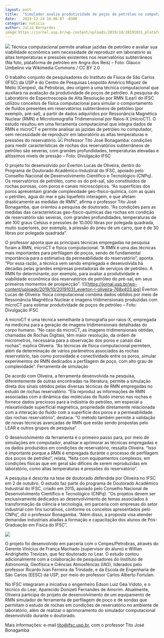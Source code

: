 ```yaml
---
layout: post
title:  "Simulador avalia produtividade de poços de petróleo no computador"
date:   2019-12-24 16:06:07 -0300
categorie: noticia
author: Júlio Bernardes
image:https://jornal.usp.br/wp-content/uploads/2019/10/20191031_plataforma-petroleo_Angra-dos-Reis.jpg
---
```


![](https://jornal.usp.br/wp-content/uploads/2019/10/20191031_plataforma-petroleo_Angra-dos-Reis.jpg)
Técnica computacional permite analisar jazidas de petróleo e avaliar sua viabilidade econômica sem necessidade de reproduzir em laboratório as altas temperaturas e pressões existentes nos reservatórios subterrâneos (Na foto, plataforma de petróleo em Angra dos Reis) – Foto: Glauco Umbelino via Wikimedia Commons / CC BY 2.0

O trabalho conjunto de pesquisadores do Instituto de Física de São Carlos (IFSC) da USP e do Centro de Pesquisas Leopoldo Américo Miguez de Mello (Cenpes), da Petrobras, deu origem a uma técnica computacional que auxiliará na avaliação da produtividade de poços de petróleo. A pesquisa do Laboratório de Espectroscopia de Alta Resolução por RMN (Lear) do IFSC utilizou conceitos de física computacional para simular o comportamento de fluidos presentes em reservatórios subterrâneos de petróleo (por exemplo, pré-sal), a partir de dados adquiridos por Ressonância Magnética Nuclear (RMN) e Microtomografia Tridimensional por Raios-X (microCT). O estudo resultou em uma ferramenta computacional que integra dados de RMN e microCT e permite analisar as jazidas de petróleo no computador, sem necessidade de reproduzir em laboratório as altas temperaturas e pressões do reservatório.
![](https://jornal.usp.br/wp-content/uploads/2019/10/20191031_tito-jose-bonagamba-768x403.jpg)
Professor Tito José Bonagamba: condições para medir características de rochas dos reservatórios subterrâneos de petróleo são severas, com grandes profundidades, temperaturas elevadas e altíssimos níveis de pressão – Foto: Divulgação IFSC

O projeto foi desenvolvido por Éverton Lucas de Oliveira, dentro do Programa de Doutorado Acadêmico-Industrial do IFSC, apoiado pelo Conselho Nacional de Desenvolvimento Científico e Tecnológico (CNPq). Os reservatórios de petróleo, como os do pré-sal, são constituídos de rochas porosas, com poros e canais microscópicos. “As superfícies dos poros apresentam grande complexidade geo-físico-química, com as quais o petróleo, água do mar e gás liquefeito interagem, e que afetam drasticamente as medidas de RMN”, afirma o professor Tito José Bonagamba, que orientou a pesquisa de doutorado. “As condições para as medidas das características geo-físico-químicas das rochas em condição de reservatório são severas, com grandes profundidades, temperaturas de até 100 graus Celsius e pressões de 10.000 libras por polegada quadrada, muito superiores, por exemplo, à pressão do pneu de um carro, que é de 30 libras por polegada quadrada”.

O professor aponta que as principais técnicas empregadas na pesquisa foram a RMN, microCT e física computacional. “A RMN é uma das técnicas mais importantes para perfilagem de poços, sendo de fundamental importância para a estimativa da permeabilidade do reservatório”, aponta. “Por essa razão, a técnica vem sendo empregada e desenvolvida há décadas pelas grandes empresas prestadoras de serviços de petróleo. A RMN foi determinante, por exemplo, para avaliar a produtividade e viabilidade econômica dos reservatórios de petróleo do pré-sal, em seus primeiros momentos de prospecção”.
!()[https://jornal.usp.br/wp-content/uploads/2019/10/20191031_everton-l-oliveira-768x403.jpg]
Éverton Lucas de Oliveira:  física computacional combina dados obtidos por meio de Ressonância Magnética Nuclear e imagens tridimensionais produzidas com microCT  para estimar produtividade de poços de petróleo – Foto: Divulgação IFSC

A microCT é uma técnica semelhante à tomografia por raios-X, empregada na medicina para a geração de imagens tridimensionais detalhadas do corpo humano. “No caso da microCT, as imagens tridimensionais obtidas, chamadas de Rochas Digitais, têm maior resolução, da ordem de micrometros, necessária para a observação dos poros e canais das rochas”, explica Oliveira. “As técnicas de física computacional permitem, além da determinação de vários parâmetros associados às rochas reservatório, tais como porosidade e conectividade entre os poros, simular experimentos de RMN dedicados a perfilagem de poço, com alto grau de complexidade”.
Ferramenta de simulação

De acordo com Oliveira, a ferramenta desenvolvida na pesquisa, diferentemente de outras encontradas na literatura, permite a simulação direta dos sinais obtidos pelas diversas técnicas de RMN empregadas no estudo de rochas reservatório. “Ela reproduz as informações de RMN associadas com a dinâmica das moléculas do fluido imerso nas rochas e fornece dados preciosos para a indústria do petróleo, em especial a relaxatividade superficial magnética, propriedade diretamente relacionada com a interação do fluido com a superfície dos poros e a permeabilidade das rochas reservatório”, destaca. “O método também permite a validação de novas técnicas avançadas de RMN que estão sendo propostas pelo LEAR e outros grupos de pesquisa”.

O desenvolvimento da ferramenta é o primeiro passo para, por meio de simulações em computador, analisar e aprimorar as técnicas empregadas e os dados produzidos em condições de reservatório, ressalta Oliveira. “Isso é importante porque a RMN é empregada durante o processo de perfilagem dos poços de petróleo”, relata, “feita com equipamentos complexos, em condições físicas que em geral são difíceis de serem reproduzidas em laboratório, como altas temperaturas e pressões do reservatório”.

A pesquisa é descrita na tese de doutorado defendida por Oliveira no IFSC em 2 de outubro. O estudo faz parte do programa de Doutorado Acadêmico Industrial do IFSC, criado em 2015, apoiado pelo Conselho Nacional de Desenvolvimento Científico e Tecnológico (CNPq). “Os projetos devem ser exclusivamente dedicados ao desenvolvimento de temas associados à transformação da ciência e tecnologia, em parceria com empresas do setor industrial com fins lucrativos, conforme os conceitos apresentados pelo CNPq”, diz o professor Bonagamba. “Além disso, a proposta visa atender demandas industriais aliadas à formação e capacitação dos alunos de Pós-Graduação em Física do IFSC”.

![](https://jornal.usp.br/wp-content/uploads/2019/10/info_computacao_petroleo.jpg)

O projeto foi desenvolvido em parceria com o Cenpes/Petrobras, através do Gerente Vinícius de França Machado (supervisor do aluno) e Willian Andrighetto Trevizan, que fez doutorado no Lear. O estudo contou adicionalmente com a colaboração de pesquisadores do Instituto de Astronomia, Geofísica e Ciências Atmosféricas (IAG), liderados pelo professor Ricardo Ivan Ferreira da Trindade, e da Escola de Engenharia de São Carlos (EESC) da USP, por meio do professor Carlos Alberto Fortulan.

No IFSC integraram a iniciativa o engenheiro Edson Luiz Géa Vidoto, e o técnico do Lear, Aparecido Donizeti Fernandes de Amorim. Atualmente, Oliveira participa do projeto de desenvolvimento de um equipamento de RMN simulador de ferramenta de perfilagem de poço e de sondas que permitam o estudo de rochas em condições de reservatório no ambiente de laboratório, além de realizar o aprimoramento do simulador computacional desenvolvido durante o doutorado.

Mais informações: e-mail tito@ifsc.usp.br, com o professor Tito José Bonagamba
